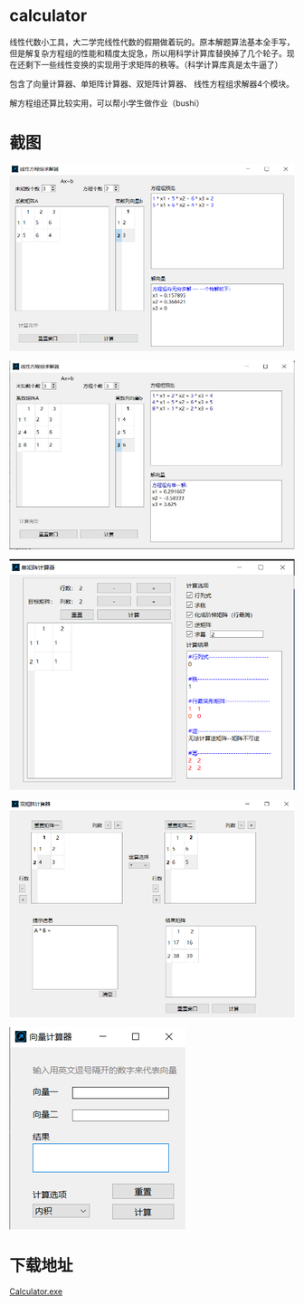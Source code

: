 # calculator

线性代数小工具，大二学完线性代数的假期做着玩的。原本解题算法基本全手写，但是解复杂方程组的性能和精度太捉急，所以用科学计算库替换掉了几个轮子。现在还剩下一些线性变换的实现用于求矩阵的秩等。（科学计算库真是太牛逼了）

包含了向量计算器、单矩阵计算器、双矩阵计算器、 线性方程组求解器4个模块。

解方程组还算比较实用，可以帮小学生做作业（bushi）

# 截图

![img](https://github.com/lichengchen/calculator/blob/main/pics/p5-5.png?raw=true)

![img](https://github.com/lichengchen/calculator/blob/main/pics/p5.jpg?raw=true)

![img](https://github.com/lichengchen/calculator/blob/main/pics/p5-3.png?raw=true)

![img](https://github.com/lichengchen/calculator/blob/main/pics/p5-4.png?raw=true)

![img](https://github.com/lichengchen/calculator/blob/main/pics/p5-2.png?raw=true)

# 下载地址
[Calculator.exe](https://github.com/lichengchen/calculator/releases/download/1.0/Calculator.exe)
